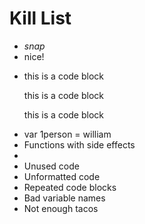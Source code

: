 Kill List
=========
* <i>snap</i>
* <span></span><font></font>nice!
* <p>this is a code block</p><p>this is a code block</p><p>this is a code block</p> 
* var 1person  = william
* Functions with side effects
* <!--  this is unused code  -->
* Unused code
* Unformatted code
* Repeated code blocks
* Bad variable names
* Not enough tacos
